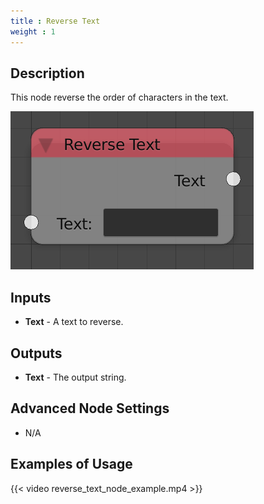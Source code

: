 ```yaml
---
title : Reverse Text
weight : 1
---
```


## Description

This node reverse the order of characters in the text.

![image](reverse_text_node.png)

## Inputs

- **Text** - A text to reverse.

## Outputs

- **Text** - The output string.

## Advanced Node Settings

- N/A

## Examples of Usage

{{< video reverse_text_node_example.mp4 >}}
